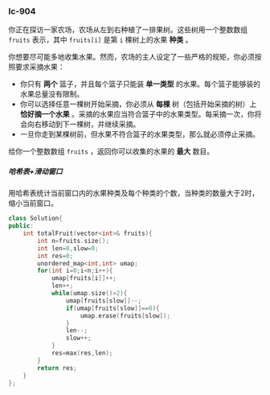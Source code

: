 ### lc-904

你正在探访一家农场，农场从左到右种植了一排果树。这些树用一个整数数组 `fruits` 表示，其中 `fruits[i]` 是第 `i` 棵树上的水果 **种类** 。

你想要尽可能多地收集水果。然而，农场的主人设定了一些严格的规矩，你必须按照要求采摘水果：

- 你只有 **两个** 篮子，并且每个篮子只能装 **单一类型** 的水果。每个篮子能够装的水果总量没有限制。
- 你可以选择任意一棵树开始采摘，你必须从 **每棵** 树（包括开始采摘的树）上 **恰好摘一个水果** 。采摘的水果应当符合篮子中的水果类型。每采摘一次，你将会向右移动到下一棵树，并继续采摘。
- 一旦你走到某棵树前，但水果不符合篮子的水果类型，那么就必须停止采摘。

给你一个整数数组 `fruits` ，返回你可以收集的水果的 **最大** 数目。



##### 哈希表+滑动窗口

用哈希表统计当前窗口内的水果种类及每个种类的个数，当种类的数量大于2时，缩小当前窗口。



```c++
class Solution{
public:
	int totalFruit(vector<int>& fruits){
		int n=fruits.size();
		int len=0,slow=0;
		int res=0;
		unordered_map<int,int> umap;
		for(int i=0;i<n;i++){
			umap[fruits[i]]++;
            len++;
			while(umap.size()>2){
				umap[fruits[slow]]--;
				if(umap[fruits[slow]]==0){
					umap.erase(fruits[slow]);
				}
				len--;
				slow++;
			}
			res=max(res,len);
		}
		return res;
	}
};
```

